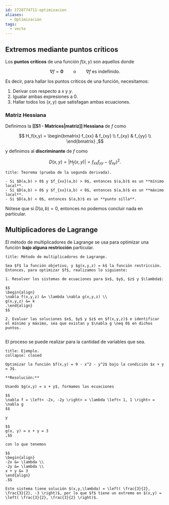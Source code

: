 ```yaml
---
id: 1728774711-optimizacion
aliases:
  - Optimización
tags:
  - vecto
---
```


## Extremos mediante puntos críticos

Los **puntos críticos** de una función $f(x,y)$ son aquellos donde

$$
\nabla f = \mathbf{0} \qquad \text{o} \qquad \text{$\nabla f$ es indefinido}
.$$

Es decir, para hallar los puntos críticos de una función, necesitamos:

1. Derivar con respecto a $x$ y $y$.
2. Igualar ambas expresiones a $0$.
3. Hallar todos los $(x,y)$ que satisfagan ambas ecuaciones.

### Matriz Hessiana

Definimos la **[[S1 - Matrices|matriz]] Hessiana** de $f$ como

$$
H_f(x,y) = \begin{bmatrix}
f_{xx} & f_{xy} \\
f_{xy} & f_{yy} \\
\end{bmatrix}
,$$

y definimos al **discriminante** de $f$ como

$$
D(x,y) = |H_f(x,y)| = f_{xx} f_{yy} - (f_{xy})^2
.$$

```ad-theorem
title: Teorema (prueba de la segunda derivada).

- Si $D(a,b) > 0$ y $f_{xx}(a,b) > 0$, entonces $(a,b)$ es un **mínimo local**.
- Si $D(a,b) > 0$ y $f_{xx}(a,b) < 0$, entonces $(a,b)$ es un **máximo local**.
- Si $D(a,b) < 0$, entonces $(a,b)$ es un **punto silla**.

```

Nótese que si $D(a,b) = 0$, entonces no podemos concluir nada en particular.

## Multiplicadores de Lagrange

El método de multiplicadores de Lagrange se usa para optimizar una función **bajo alguna restricción** particular.

```ad-proposition
title: Método de multiplicadores de Lagrange.

Sea $f$ la función objetivo, y $g(x,y,z) = k$ la función restricción. Entonces, para optimizar $f$, realizamos lo siguiente:

1. Resolver los sistemas de ecuaciones para $x$, $y$, $z$ y $\lambda$:

$$
\begin{align}
\nabla f(x,y,z) &= \lambda \nabla g(x,y,z) \\
g(x,y,z) &= k
.\end{align}
$$

2. Evaluar las soluciones $x$, $y$ y $z$ en $f(x,y,z)$ e identificar el mínimo y máximo, sea que existan y $\nabla g \neq 0$ en dichos puntos.


```

El proceso se puede realizar para la cantidad de variables que sea.

```ad-example
title: Ejemplo.
collapse: closed

Optimizar la función $f(x,y) = 9 - x^2 - y^2$ bajo la condición $x + y = 3$.

**Resolución:**

Usando $g(x,y) = x + y$, formamos las ecuaciones

$$
\nabla f = \left< -2x, -2y \right> = \lambda \left< 1, 1 \right> = \nabla g
$$

y

$$
g(x, y) = x + y = 3
,$$

con lo que tenemos

$$
\begin{align}
-2x &= \lambda \\
-2y &= \lambda \\
x + y &= 3
\end{align}
.$$

Este sistema tiene solución $(x,y,\lambda) = \left( \frac{3}{2}, \frac{3}{2}, -3 \right)$, por lo que $f$ tiene un extremo en $(x,y) = \left( \frac{3}{2}, \frac{3}{2} \right)$.

```
